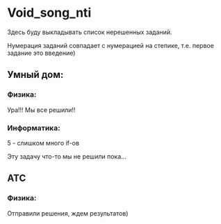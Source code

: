 # Void_song_nti

Здесь буду выкладывать список нерешенных заданий.

Нумерация заданий совпадает с нумерацией на степике, т.е. первое задание это введение)

## Умный дом:
### Физика:

Ура!!! Мы все решили!!

### Информатика:

5 - слишком много if-ов

Эту задачу что-то мы не решили пока...

## АТС
### Физика:

Отправили решения, ждем результатов)
